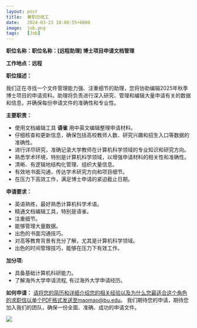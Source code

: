```yaml
---
layout: post
title:  兼职日结工
date:   2024-03-23 10:00:55+0800
image:  job.png
tags:   [Job]
---
```


**职位名称：职位名称：[远程助理] 博士项目申请文档管理**


**工作地点：远程**

**职位描述：**

 我们正在寻找一个文件管理能力强、注重细节的助理，您将协助编辑2025年秋季博士项目的申请资料。助理将负责进行深入研究、管理和编辑大量申请有关的数据和信息，并确保每份申请文件的准确性和专业性。

**主要职责：**

- 使用文档编辑工具 **语雀** 用中英文编辑整理申请材料。
- 仔细核查和更新信息，确保包括高校教师人数、研究兴趣和招生入口等数据的准确性。
- 进行详尽研究，准确记录大学教师在计算机科学领域的专业知识和研究方向。
- 熟悉学术环境，特别是计算机科学领域，以增强申请材料的相关性和准确性。
- 清晰、有逻辑地结构化管理、组织大量信息。
- 有效地书面沟通，传达学术研究方向和项目细节。
- 在压力下高效工作，满足博士申请的紧迫截止日期。

**申请要求：**

- 英语熟练，最好熟悉计算机科学术语。
- 精通文档编辑工具，特别是语雀。
- 注重细节。
- 能够管理大量数据。
- 出色的书面沟通技巧。
- 对高等教育背景有充分了解，尤其是计算机科学领域。
- 出色的时间管理技巧，能够在压力下有效工作。

**加分项:**

- 具备基础计算机科研能力。
- 了解海外大学申请流程, 有过海外大学申请经历。

**如何申请：** 请将您的简历和详细介绍您的相关经验以及为什么您最适合这个角色的求职信以单个PDF格式发送至maomao@bu.edu。 我们期待您的申请，期待您加入我们的团队，确保一份全面、准确、成功的申请文件。



![]({{site.baseurl}}/img/WeChat.png)

